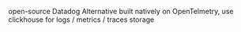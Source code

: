 open-source Datadog Alternative
built natively on OpenTelmetry, use clickhouse for logs / metrics / traces storage

